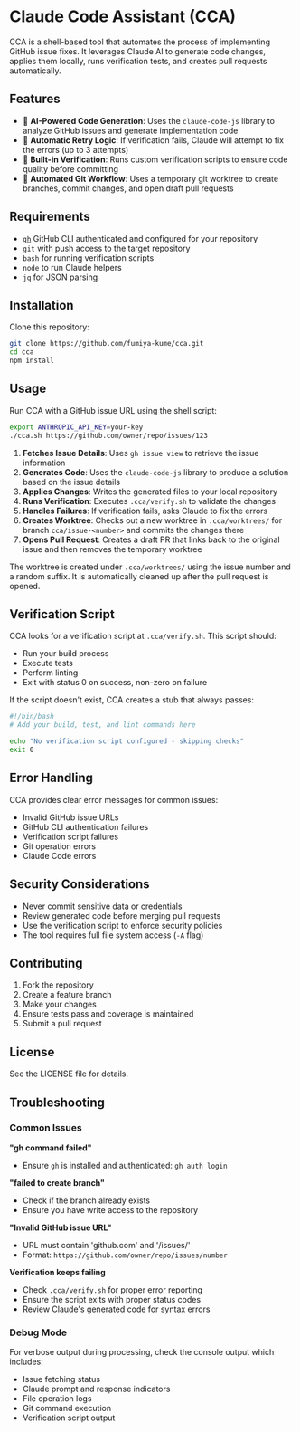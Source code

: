 # Claude Code Assistant (CCA)

CCA is a shell-based tool that automates the process of implementing GitHub issue fixes. It leverages Claude AI to generate code changes, applies them locally, runs verification tests, and creates pull requests automatically.

## Features

- 🤖 **AI-Powered Code Generation**: Uses the `claude-code-js` library to analyze GitHub issues and generate implementation code
- 🔄 **Automatic Retry Logic**: If verification fails, Claude will attempt to fix the errors (up to 3 attempts)
- 🧪 **Built-in Verification**: Runs custom verification scripts to ensure code quality before committing
- 🌿 **Automated Git Workflow**: Uses a temporary git worktree to create branches, commit changes, and open draft pull requests

## Requirements

- [`gh`](https://cli.github.com/) GitHub CLI authenticated and configured for your repository
- `git` with push access to the target repository
- `bash` for running verification scripts
- `node` to run Claude helpers
- `jq` for JSON parsing

## Installation

Clone this repository:

```bash
git clone https://github.com/fumiya-kume/cca.git
cd cca
npm install
```

## Usage

Run CCA with a GitHub issue URL using the shell script:

```bash
export ANTHROPIC_API_KEY=your-key
./cca.sh https://github.com/owner/repo/issues/123
```


1. **Fetches Issue Details**: Uses `gh issue view` to retrieve the issue information
2. **Generates Code**: Uses the `claude-code-js` library to produce a solution based on the issue details
3. **Applies Changes**: Writes the generated files to your local repository
4. **Runs Verification**: Executes `.cca/verify.sh` to validate the changes
5. **Handles Failures**: If verification fails, asks Claude to fix the errors
6. **Creates Worktree**: Checks out a new worktree in `.cca/worktrees/` for branch `cca/issue-<number>` and commits the changes there
7. **Opens Pull Request**: Creates a draft PR that links back to the original issue and then removes the temporary worktree

The worktree is created under `.cca/worktrees/` using the issue number and a random suffix. It is automatically cleaned up after the pull request is opened.

## Verification Script

CCA looks for a verification script at `.cca/verify.sh`. This script should:

- Run your build process
- Execute tests
- Perform linting
- Exit with status 0 on success, non-zero on failure

If the script doesn't exist, CCA creates a stub that always passes:

```bash
#!/bin/bash
# Add your build, test, and lint commands here

echo "No verification script configured - skipping checks"
exit 0
```

## Error Handling

CCA provides clear error messages for common issues:

- Invalid GitHub issue URLs
- GitHub CLI authentication failures
- Verification script failures
- Git operation errors
- Claude Code errors

## Security Considerations

- Never commit sensitive data or credentials
- Review generated code before merging pull requests
- Use the verification script to enforce security policies
- The tool requires full file system access (`-A` flag)

## Contributing

1. Fork the repository
2. Create a feature branch
3. Make your changes
4. Ensure tests pass and coverage is maintained
5. Submit a pull request

## License

See the LICENSE file for details.

## Troubleshooting

### Common Issues

**"gh command failed"**
- Ensure `gh` is installed and authenticated: `gh auth login`

**"failed to create branch"**
- Check if the branch already exists
- Ensure you have write access to the repository

**"Invalid GitHub issue URL"**
- URL must contain 'github.com' and '/issues/'
- Format: `https://github.com/owner/repo/issues/number`

**Verification keeps failing**
- Check `.cca/verify.sh` for proper error reporting
- Ensure the script exits with proper status codes
- Review Claude's generated code for syntax errors

### Debug Mode

For verbose output during processing, check the console output which includes:
- Issue fetching status
- Claude prompt and response indicators
- File operation logs
- Git command execution
- Verification script output
